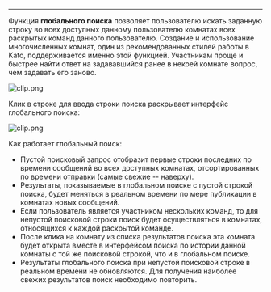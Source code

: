 ***

Функция **глобального поиска** позволяет пользователю искать заданную строку во всех доступных данному пользователю комнатах всех раскрытых команд данного пользователю. Создание и использование многочисленных комнат, один из рекомендованных стилей работы в Kato, поддерживается именно этой функцией. Участникам проще и быстрее найти ответ на задававшийся ранее в некоей комнате вопрос, чем задавать его заново. 

![clip.png](https://s3.amazonaws.com/kato-share/f6e89d68ef615d67df98980a235630ca7beef89e108f453be967249d11f79c4/clip.png)

Клик в строке для ввода строки поиска раскрывает интерфейс глобального поиска:

![clip.png](https://s3.amazonaws.com/kato-share/e4d9ec9b18fda966e2ac604e9e23bf8ddf76172891cd6b7657fb80761bc24d04/clip.png)

Как работает глобальный поиск:

 - Пустой поисковый запрос отобразит первые строки последних по времени сообщений во всех доступных комнатах, отсортированных по времени отправки (самые свежие -- наверху). 
 - Результаты, показываемые в глобальном поиске с пустой строкой поиска, будет меняться в реальном времени по мере публикации в комнатах новых сообщений.
 - Если пользователь является участником нескольких команд, то для непустой поисковой строки поиск будет осуществляться в комнатах, относящихся к каждой раскрытой команде.
 - После клика на комнату из списка результатов поиска эта комната будет открыта вместе в интерфейсом поиска по истории данной комнаты с той же поисковой строкой, что и в глобальном поиске. 
 - Результаты глобального поиска при непустой поисковой строке в реальном времени не обновляются. Для получения наиболее свежих результатов поиск необходимо повторить. 
